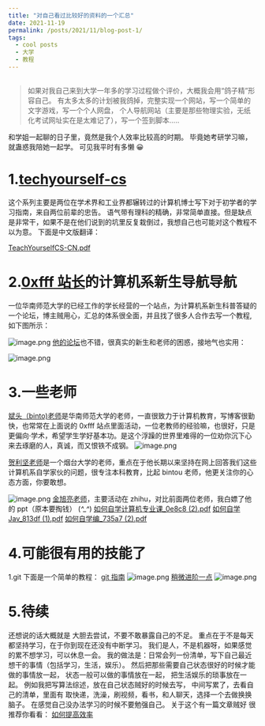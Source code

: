 ```yaml
---
title: "对自己看过比较好的资料的一个汇总"
date: 2021-11-19
permalink: /posts/2021/11/blog-post-1/
tags:
  - cool posts
  - 大学
  - 教程
---
```


> ##

> 如果对我自己来到大学一年多的学习过程做个评价，大概我会用“鸽子精”形容自己。
> 有太多太多的计划被我鸽掉，完整实现一个网站，写一个简单的文字游戏，写一个个人网盘，
> 个人导航网站（主要是那些物理实验，无纸化考试网址实在是太难记了），写一个签到脚本.....

和学姐一起聊的日子里，竟然是我个人效率比较高的时期。
毕竟她考研学习嘛，就蛊惑我陪她一起学。
可见我平时有多懒 😀

# 1.[techyourself-cs](https://teachyourselfcs.com/)

这个系列主要是两位在学术界和工业界都辗转过的计算机博士写下对于初学者的学习指南，来自两位前辈的忠告。
语气带有理科的精确，非常简单直接。但是缺点是非常干，如果不是在他们说到的坑里反复栽倒过，我想自己也可能对这个教程不以为意。
下面是中文版翻译：

[TeachYourselfCS-CN.pdf](https://www.yuque.com/attachments/yuque/0/2021/pdf/906866/1637300221830-08c6aefa-bcf5-4b93-804b-9992273272c5.pdf?_lake_card=%7B%22src%22%3A%22https%3A%2F%2Fwww.yuque.com%2Fattachments%2Fyuque%2F0%2F2021%2Fpdf%2F906866%2F1637300221830-08c6aefa-bcf5-4b93-804b-9992273272c5.pdf%22%2C%22name%22%3A%22TeachYourselfCS-CN.pdf%22%2C%22size%22%3A1551022%2C%22type%22%3A%22application%2Fpdf%22%2C%22ext%22%3A%22pdf%22%2C%22status%22%3A%22done%22%2C%22taskId%22%3A%22ubdfbf5dc-b6dc-4104-bceb-216ff3acccc%22%2C%22taskType%22%3A%22upload%22%2C%22id%22%3A%22u4d934858%22%2C%22card%22%3A%22file%22%7D)

# 2.[0xfff 站长](https://0xffff.one/)的计算机系新生导航导航

一位华南师范大学的已经工作的学长经营的一个站点，为计算机系新生科普答疑的一个论坛，博主贼用心，汇总的体系很全面，并且找了很多人合作去写一个教程,如下图所示：

![image.png](https://cdn.nlark.com/yuque/0/2021/png/906866/1637302116898-a924df6c-0502-4b0b-8286-e7ba018ededd.png#clientId=ue48b82f8-5a54-4&crop=0&crop=0&crop=1&crop=1&from=paste&height=375&id=u826d0460&margin=%5Bobject%20Object%5D&name=image.png&originHeight=750&originWidth=1204&originalType=binary&ratio=1&rotation=0&showTitle=false&size=75157&status=done&style=none&taskId=uee81b084-abc3-47be-b06c-34fe8798fc8&title=&width=602)
[他的论坛](https://0xffff.one/)也不错，很真实的新生和老师的困惑，接地气也实用：

![image.png](https://cdn.nlark.com/yuque/0/2021/png/906866/1637302211746-b9f647a4-4b69-4087-a73b-32c08fd68e0c.png#clientId=ue48b82f8-5a54-4&crop=0&crop=0&crop=1&crop=1&from=paste&height=396&id=uf6be62e0&margin=%5Bobject%20Object%5D&name=image.png&originHeight=792&originWidth=946&originalType=binary&ratio=1&rotation=0&showTitle=false&size=113575&status=done&style=none&taskId=u5434663b-feac-4596-9115-9ca0de0879d&title=&width=473)

# 3.一些老师

[斌头（binto)老师](https://www.jianshu.com/u/f8c9e6c93c72)是华南师范大学的老师，一直很致力于计算机教育，写博客很勤快，也常常在上面说的 0xfff 站点里面活动，一位老教师的经验嘛，也很好，只是更偏向·学术，希望学生学好基本功。是这个浮躁的世界里难得的一位劝你沉下心来去琢磨的人，真诚，而又恨铁不成钢。
![image.png](https://cdn.nlark.com/yuque/0/2021/png/906866/1637303093954-83cc8982-d2b4-4b35-9d3b-9bf651fb3cbb.png#clientId=ue48b82f8-5a54-4&crop=0&crop=0&crop=1&crop=1&from=paste&height=368&id=uf0a71dbb&margin=%5Bobject%20Object%5D&name=image.png&originHeight=736&originWidth=642&originalType=binary&ratio=1&rotation=0&showTitle=false&size=81768&status=done&style=none&taskId=ub3809f82-27e3-4470-aa98-66c751d6c5b&title=&width=321)

[贺利坚老师](https://helijian.blog.csdn.net/)是一个烟台大学的老师，重点在于他长期以来坚持在网上回答我们这些计算机系自学家伙的问题，很专注本科教育，比起 bintou 老师，他更关注你的心态方面，你要敢想。

![image.png](https://cdn.nlark.com/yuque/0/2021/png/906866/1637303061139-2e497f6c-1f3e-48e6-8457-62b1dca8b301.png#clientId=ue48b82f8-5a54-4&crop=0&crop=0&crop=1&crop=1&from=paste&height=299&id=u88f48fde&margin=%5Bobject%20Object%5D&name=image.png&originHeight=598&originWidth=999&originalType=binary&ratio=1&rotation=0&showTitle=false&size=117728&status=done&style=none&taskId=u27298f2c-13c0-42eb-855d-279fdc9076d&title=&width=499.5)
[金旭亮老师](https://www.zhihu.com/people/jin-xu-liang)，主要活动在 zhihu，对比前面两位老师，我白嫖了他的 ppt（原本要掏钱）
(_^\_^_)
[如何自学计算机专业课\_0e8c8 (2).pdf](<https://www.yuque.com/attachments/yuque/0/2021/pdf/906866/1637303395542-8edbac34-03b2-4730-88a4-5bbc159933f4.pdf?_lake_card=%7B%22src%22%3A%22https%3A%2F%2Fwww.yuque.com%2Fattachments%2Fyuque%2F0%2F2021%2Fpdf%2F906866%2F1637303395542-8edbac34-03b2-4730-88a4-5bbc159933f4.pdf%22%2C%22name%22%3A%22%E5%A6%82%E4%BD%95%E8%87%AA%E5%AD%A6%E8%AE%A1%E7%AE%97%E6%9C%BA%E4%B8%93%E4%B8%9A%E8%AF%BE_0e8c8%20(2).pdf%22%2C%22size%22%3A3887239%2C%22type%22%3A%22application%2Fpdf%22%2C%22ext%22%3A%22pdf%22%2C%22status%22%3A%22done%22%2C%22taskId%22%3A%22ua87b18af-e42e-4fac-bc71-b6c21af03a3%22%2C%22taskType%22%3A%22upload%22%2C%22id%22%3A%22ud1cbd4fe%22%2C%22card%22%3A%22file%22%7D>)
[如何自学 Jav_813df (1).pdf](<https://www.yuque.com/attachments/yuque/0/2021/pdf/906866/1637303395527-2bf487b7-6d1e-4717-a53e-b7735f547acd.pdf?_lake_card=%7B%22src%22%3A%22https%3A%2F%2Fwww.yuque.com%2Fattachments%2Fyuque%2F0%2F2021%2Fpdf%2F906866%2F1637303395527-2bf487b7-6d1e-4717-a53e-b7735f547acd.pdf%22%2C%22name%22%3A%22%E5%A6%82%E4%BD%95%E8%87%AA%E5%AD%A6Jav_813df%20(1).pdf%22%2C%22size%22%3A4113347%2C%22type%22%3A%22application%2Fpdf%22%2C%22ext%22%3A%22pdf%22%2C%22status%22%3A%22done%22%2C%22taskId%22%3A%22u35c9e2e8-5b39-4717-8a68-ed9796dc955%22%2C%22taskType%22%3A%22upload%22%2C%22id%22%3A%22ufddf1a45%22%2C%22card%22%3A%22file%22%7D>)
[如何自学编\_735a7 (2).pdf](<https://www.yuque.com/attachments/yuque/0/2021/pdf/906866/1637303395536-6d43be8e-db8f-40f9-8867-cb5c97a79dc1.pdf?_lake_card=%7B%22src%22%3A%22https%3A%2F%2Fwww.yuque.com%2Fattachments%2Fyuque%2F0%2F2021%2Fpdf%2F906866%2F1637303395536-6d43be8e-db8f-40f9-8867-cb5c97a79dc1.pdf%22%2C%22name%22%3A%22%E5%A6%82%E4%BD%95%E8%87%AA%E5%AD%A6%E7%BC%96_735a7%20(2).pdf%22%2C%22size%22%3A4504717%2C%22type%22%3A%22application%2Fpdf%22%2C%22ext%22%3A%22pdf%22%2C%22status%22%3A%22done%22%2C%22taskId%22%3A%22u01561738-35b1-4e51-9db2-36610b33a63%22%2C%22taskType%22%3A%22upload%22%2C%22id%22%3A%22u4d360b4e%22%2C%22card%22%3A%22file%22%7D>)

# 4.可能很有用的技能了

1.git
下面是一个简单的教程：
[git 指南](http://rogerdudler.github.io/git-guide/index.zh.html)
![image.png](https://cdn.nlark.com/yuque/0/2021/png/906866/1637304053112-8a70fbe2-e92b-4571-88a4-dfb2b055da00.png#clientId=ue48b82f8-5a54-4&crop=0&crop=0&crop=1&crop=1&from=paste&height=365&id=u52fbcfe1&margin=%5Bobject%20Object%5D&name=image.png&originHeight=729&originWidth=864&originalType=binary&ratio=1&rotation=0&showTitle=false&size=54499&status=done&style=none&taskId=u81f80aba-7b08-4dc2-b429-fc1d9287a66&title=&width=432)
[稍微进阶一点](http://gogojimmy.net/2012/01/17/how-to-use-git-1-git-basic/)
![image.png](https://cdn.nlark.com/yuque/0/2021/png/906866/1637304126830-420f8fee-c5d2-424f-9f9b-82ad24c21b47.png#clientId=ue48b82f8-5a54-4&crop=0&crop=0&crop=1&crop=1&from=paste&height=326&id=ue994c214&margin=%5Bobject%20Object%5D&name=image.png&originHeight=651&originWidth=729&originalType=binary&ratio=1&rotation=0&showTitle=false&size=116402&status=done&style=none&taskId=uf9cd4281-f6a4-4502-bc5f-0f799187e32&title=&width=364.5)

# 5.待续

还想说的话大概就是
大胆去尝试，不要不敢暴露自己的不足。
重点在于不是每天都坚持学习，在于你到现在还没有中断学习。
我们是人，不是机器呀，如果感觉的累不想学习，可以休息一会。
我的做法是：日常会列一份清单，写下自己最近想干的事情（包括学习，生活，娱乐）。
然后把那些需要自己状态很好的时候才能做的事情放一起，
状态一般可以做的事情放在一起，
把生活娱乐的琐事放在一起。
例如我把写算法综述，放在自己状态贼好的时候去写，
中间写累了，去看自己的清单，里面有
取快递，洗澡，刷视频，看书，和人聊天，选择一个去做换换脑子。
在感觉自己没办法学习的时候不要勉强自己。
关于这个有一篇文章贼好
很推荐你看看：
[如何提高效率](https://www.douban.com/note/135032099/)
